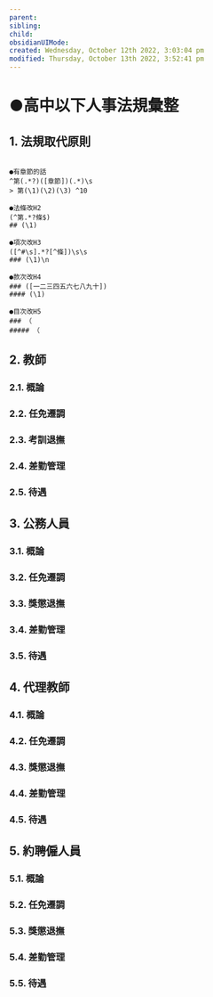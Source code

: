 ```yaml
---
parent: 
sibling: 
child: 
obsidianUIMode: 
created: Wednesday, October 12th 2022, 3:03:04 pm
modified: Thursday, October 13th 2022, 3:52:41 pm
---
```

# ●高中以下人事法規彙整

## 1. 法規取代原則
```

●有章節的話
^第(.*?)([章節])(.*)\s
> 第(\1)(\2)(\3) ^10

●法條改H2
(^第.*?條$)
## (\1)

●項次改H3
([^#\s].*?[^條])\s\s
### (\1)\n

●款次改H4
### ([一二三四五六七八九十])
#### (\1)

●目次改H5
### （
##### （

```
## 2. 教師
### 2.1. 概論
### 2.2. 任免遷調
### 2.3. 考訓退撫
### 2.4. 差勤管理
### 2.5. 待遇
## 3. 公務人員
### 3.1. 概論
### 3.2. 任免遷調
### 3.3. 獎懲退撫
### 3.4. 差勤管理
### 3.5. 待遇
## 4. 代理教師
### 4.1. 概論
### 4.2. 任免遷調
### 4.3. 獎懲退撫
### 4.4. 差勤管理
### 4.5. 待遇
## 5. 約聘僱人員
### 5.1. 概論
### 5.2. 任免遷調
### 5.3. 獎懲退撫
### 5.4. 差勤管理
### 5.5. 待遇